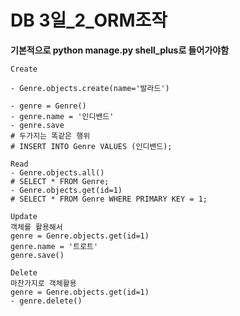 # DB 3일_2_ORM조작

**기본적으로 python manage.py shell_plus로 들어가야함**



```django
Create

- Genre.objects.create(name='발라드') 

- genre = Genre()
- genre.name = '인디밴드'
- genre.save
# 두가지는 똑같은 행위
# INSERT INTO Genre VALUES (인디밴드);

Read
- Genre.objects.all()
# SELECT * FROM Genre;
- Genre.objects.get(id=1)
# SELECT * FROM Genre WHERE PRIMARY KEY = 1;

Update
객체를 활용해서
genre = Genre.objects.get(id=1)
genre.name = '트로트'
genre.save()

Delete
마찬가지로 객체활용
genre = Genre.objects.get(id=1)
- genre.delete()
```